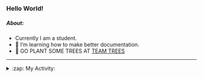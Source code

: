 ### Hello World!

##### About:
- Currently I am a student.
- 🌱 I’m learning how to make better documentation.
- 🌱 GO PLANT SOME TREES AT [TEAM TREES](https://teamtrees.org/)

---
<details>
  <summary>:zap: My Activity:</summary>
  
<!--START_SECTION:waka-->
![Code Time](http://img.shields.io/badge/Code%20Time-1%2C152%20hrs%205%20mins-blue)

**I'm a Night 🦉** 

```text
🌞 Morning                1422 commits        ██░░░░░░░░░░░░░░░░░░░░░░░   09.19 % 
🌆 Daytime                5485 commits        █████████░░░░░░░░░░░░░░░░   35.46 % 
🌃 Evening                4446 commits        ███████░░░░░░░░░░░░░░░░░░   28.75 % 
🌙 Night                  4113 commits        ███████░░░░░░░░░░░░░░░░░░   26.59 % 
```
📅 **I'm Most Productive on Wednesday** 

```text
Monday                   2325 commits        ████░░░░░░░░░░░░░░░░░░░░░   15.03 % 
Tuesday                  2020 commits        ███░░░░░░░░░░░░░░░░░░░░░░   13.06 % 
Wednesday                3576 commits        ██████░░░░░░░░░░░░░░░░░░░   23.12 % 
Thursday                 1909 commits        ███░░░░░░░░░░░░░░░░░░░░░░   12.34 % 
Friday                   1514 commits        ██░░░░░░░░░░░░░░░░░░░░░░░   09.79 % 
Saturday                 1383 commits        ██░░░░░░░░░░░░░░░░░░░░░░░   08.94 % 
Sunday                   2739 commits        ████░░░░░░░░░░░░░░░░░░░░░   17.71 % 
```


📊 **This Week I Spent My Time On** 

```text
🔥 Editors: 
VS Code                  6 hrs 13 mins       █████████████████████████   100.00 % 

🐱‍💻 Projects: 
giveth-dapps-v2          3 hrs 44 mins       ███████████████░░░░░░░░░░   60.11 % 
praise                   2 hrs 28 mins       ██████████░░░░░░░░░░░░░░░   39.89 % 
```


 Last Updated on 14/07/2023 05:10:33 UTC
<!--END_SECTION:waka-->
</details>
